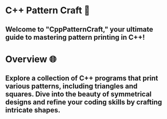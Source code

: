 # C++ Pattern Craft 🎨
## Welcome to "CppPatternCraft," your ultimate guide to mastering pattern printing in C++!

# Overview 🌐
## Explore a collection of C++ programs that print various patterns, including triangles and squares. Dive into the beauty of symmetrical designs and refine your coding skills by crafting intricate shapes.
